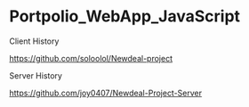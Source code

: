 # Portpolio_WebApp_JavaScript

Client History

https://github.com/soloolol/Newdeal-project

Server History

https://github.com/joy0407/Newdeal-Project-Server
